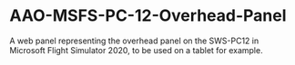 # AAO-MSFS-PC-12-Overhead-Panel
A web panel representing the overhead panel on the SWS-PC12 in Microsoft Flight Simulator 2020, to be used on a tablet for example.
